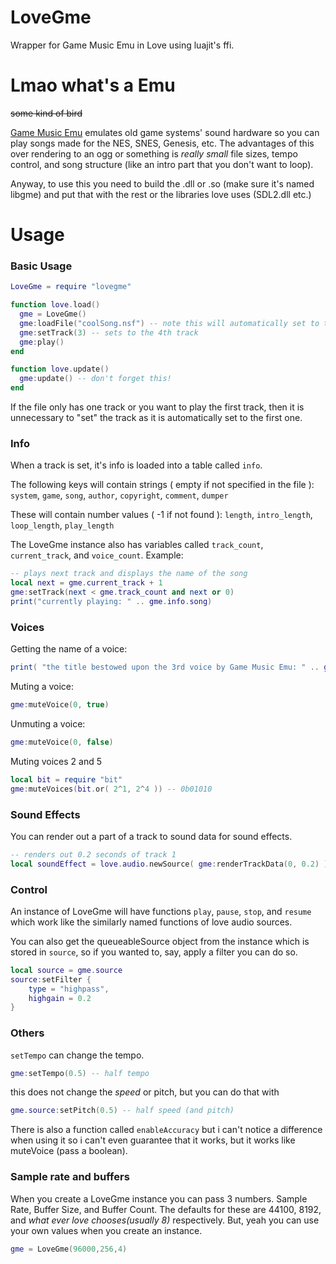 # LoveGme
Wrapper for Game Music Emu in Love using luajit's ffi.

# Lmao what's a Emu
~~some kind of bird~~

[Game Music Emu](https://bitbucket.org/mpyne/game-music-emu/wiki/Home) emulates old game systems' sound hardware so you can play songs made for the NES, SNES, Genesis, etc. The advantages of this over rendering to an ogg or something is *really small* file sizes, tempo control, and song structure (like an intro part that you don't want to loop). 

Anyway, to use this you need to build the .dll or .so (make sure it's named libgme) and put that with the rest or the libraries love uses (SDL2.dll etc.)

# Usage
### Basic Usage
```Lua
LoveGme = require "lovegme"

function love.load()
  gme = LoveGme()
  gme:loadFile("coolSong.nsf") -- note this will automatically set to the 1st track
  gme:setTrack(3) -- sets to the 4th track
  gme:play()
end

function love.update()
  gme:update() -- don't forget this!
end
```
If the file only has one track or you want to play the first track, then it is unnecessary to "set" the track as it is automatically set to the first one.
### Info
When a track is set, it's info is loaded into a table called `info`.

The following keys will contain strings ( empty if not specified in the file ): `system`, `game`, `song`, `author`, `copyright`, `comment`, `dumper`

These will contain number values ( -1 if not found ): `length`, `intro_length`, `loop_length`, `play_length`

The LoveGme instance also has variables called `track_count`, `current_track`, and `voice_count`. Example:
```Lua
-- plays next track and displays the name of the song
local next = gme.current_track + 1
gme:setTrack(next < gme.track_count and next or 0)
print("currently playing: " .. gme.info.song)
```
### Voices
Getting the name of a voice:
```Lua
print( "the title bestowed upon the 3rd voice by Game Music Emu: " .. gme:getVoiceName(2) )
```
Muting a voice:
```Lua
gme:muteVoice(0, true)
```
Unmuting a voice:
```Lua
gme:muteVoice(0, false)
```
Muting voices 2 and 5
```Lua
local bit = require "bit"
gme:muteVoices(bit.or( 2^1, 2^4 )) -- 0b01010
```
### Sound Effects
You can render out a part of a track to sound data for sound effects.
```Lua
-- renders out 0.2 seconds of track 1
local soundEffect = love.audio.newSource( gme:renderTrackData(0, 0.2) )
```
### Control
An instance of LoveGme will have functions `play`, `pause`, `stop`, and `resume` which work like the similarly named functions of love audio sources.

You can also get the queueableSource object from the instance which is stored in `source`, so if you wanted to, say, apply a filter you can do so.
```Lua
local source = gme.source
source:setFilter {
	type = "highpass",
    highgain = 0.2
}
```
### Others
`setTempo` can change the tempo.
```Lua
gme:setTempo(0.5) -- half tempo
```
this does not change the *speed* or pitch, but you can do that with
```Lua
gme.source:setPitch(0.5) -- half speed (and pitch)
```
There is also a function called `enableAccuracy` but i can't notice a difference when using it so i can't even guarantee that it works, but it works like muteVoice (pass a boolean).
### Sample rate and buffers
When you create a LoveGme instance you can pass 3 numbers. Sample Rate, Buffer Size, and Buffer Count.
The defaults for these are 44100, 8192, and *what ever love chooses(usually 8)* respectively. But, yeah you can use your own values when you create an instance.
```Lua
gme = LoveGme(96000,256,4)
```

